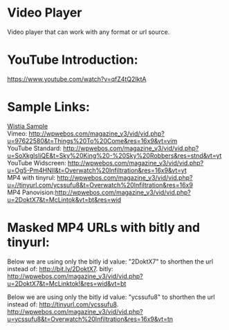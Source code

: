 # Video Player
Video player that can work with any format or url source.
# YouTube Introduction:  
https://www.youtube.com/watch?v=qfZ4tQ2IktA  
# Sample Links:  
<a href="http://wpwebos.com/magazine_v3/vid/vid.php?u=8p1mke6hq2&t=Leo%20Burnett&res=wis&vt=wis" target="_blank">Wistia Sample</a><br />
Vimeo: http://wpwebos.com/magazine_v3/vid/vid.php?u=97622580&t=Things%20To%20Come&res=16x9&vt=vim  
YouTube Standard: http://wpwebos.com/magazine_v3/vid/vid.php?u=SoXkgIsIiQE&t=Sky%20King%20-%20Sky%20Robbers&res=stnd&vt=yt  
YouTube Widscreen: http://wpwebos.com/magazine_v3/vid/vid.php?u=Og5-Pm4HNlI&t=Overwatch%20Infiltration&res=16x9&vt=yt  
MP4 with tinyrul: http://wpwebos.com/magazine_v3/vid/vid.php?u=//tinyurl.com/ycssufu8&t=Overwatch%20Infiltration&res=16x9  
MP4 Panovision:http://wpwebos.com/magazine_v3/vid/vid.php?u=2DoktX7&t=McLintok&vt=bt&res=wid  
# Masked MP4 URLs with bitly and tinyurl:  
Below we are using only the bitly id value: "2DoktX7" to shorthen the url instead of: http://bit.ly/2DoktX7.
bitly: http://wpwebos.com/magazine_v3/vid/vid.php?u=2DoktX7&t=McLinktok!&res=wid&vt=bt  
 
Below we are using only the bitly id value: "ycssufu8" to shorthen the url instead of: http://tinyurl.com/ycssufu8.
http://wpwebos.com/magazine_v3/vid/vid.php?u=ycssufu8&t=Overwatch%20Infiltration&res=16x9&vt=tn
